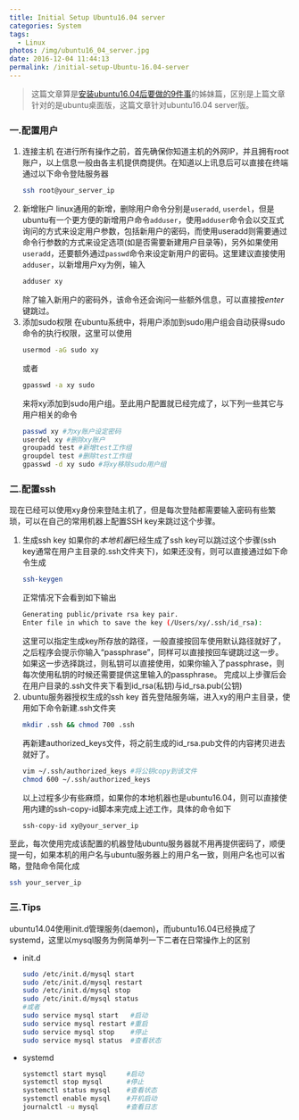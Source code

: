 ```yaml
---
title: Initial Setup Ubuntu16.04 server
categories: System
tags:
  - Linux
photos: /img/ubuntu16_04_server.jpg
date: 2016-12-04 11:44:13
permalink: /initial-setup-Ubuntu-16.04-server
---
```



> 这篇文章算是[安装ubuntu16.04后要做的9件事](http://blog.staynoob.cn/post/linux/initial-setup-ubuntu-16.04-desktop/)的姊妹篇，区别是上篇文章针对的是ubuntu桌面版，这篇文章针对ubuntu16.04 server版。

### 一.配置用户
1. 连接主机
	在进行所有操作之前，首先确保你知道主机的外网IP，并且拥有root账户，以上信息一般由各主机提供商提供。在知道以上讯息后可以直接在终端通过以下命令登陆服务器
    ```bash
    ssh root@your_server_ip
    ```
2. 新增账户
	linux通用的新增，删除用户命令分别是`useradd`, `userdel`，但是ubuntu有一个更方便的新增用户命令`adduser`，使用`adduser`命令会以交互式询问的方式来设定用户参数，包括新用户的密码，而使用useradd则需要通过命令行参数的方式来设定选项(如是否需要新建用户目录等)，另外如果使用`useradd`，还要额外通过`passwd`命令来设定新用户的密码。这里建议直接使用`adduser`，以新增用户xy为例，输入
    ```bash
    adduser xy
    ```
    除了输入新用户的密码外，该命令还会询问一些额外信息，可以直接按*enter*键跳过。
3. 添加sudo权限
	在ubuntu系统中，将用户添加到sudo用户组会自动获得sudo命令的执行权限，这里可以使用
    ```bash
    usermod -aG sudo xy
    ```
    或者
	```bash
    gpasswd -a xy sudo
    ```
    来将xy添加到sudo用户组。至此用户配置就已经完成了，以下列一些其它与用户相关的命令
    ```bash
    passwd xy #为xy账户设定密码
    userdel xy #删除xy账户
    groupadd test #新增test工作组
    groupdel test #删除test工作组
    gpasswd -d xy sudo #将xy移除sudo用户组
    ```

<!-- more -->
### 二.配置ssh
现在已经可以使用xy身份来登陆主机了，但是每次登陆都需要输入密码有些繁琐，可以在自己的常用机器上配置SSH key来跳过这个步骤。
1. 生成ssh key
	如果你的*本地机器*已经生成了ssh key可以跳过这个步骤(ssh key通常在用户主目录的.ssh文件夹下)，如果还没有，则可以直接通过如下命令生成
    ```bash
    ssh-keygen
    ```
    正常情况下会看到如下输出
    ```bash
    Generating public/private rsa key pair.
    Enter file in which to save the key (/Users/xy/.ssh/id_rsa):
    ```
    这里可以指定生成key所存放的路径，一般直接按回车使用默认路径就好了，之后程序会提示你输入“passphrase”，同样可以直接按回车键跳过这一步。如果这一步选择跳过，则私钥可以直接使用，如果你输入了passphrase，则每次使用私钥的时候还需要提供这里输入的passphrase。
    完成以上步骤后会在用户目录的.ssh文件夹下看到id_rsa(私钥)与id_rsa.pub(公钥)
2. ubuntu服务器授权生成的ssh key
	首先登陆服务端，进入xy的用户主目录，使用如下命令新建.ssh文件夹
    ```bash
    mkdir .ssh && chmod 700 .ssh
    ```
    再新建authorized_keys文件，将之前生成的id_rsa.pub文件的内容拷贝进去就好了。
    ```bash
    vim ~/.ssh/authorized_keys #将公钥copy到该文件
    chmod 600 ~/.ssh/authorized_keys
    ```
    以上过程多少有些麻烦，如果你的本地机器也是ubuntu16.04，则可以直接使用内建的ssh-copy-id脚本来完成上述工作，具体的命令如下
    ```bash
    ssh-copy-id xy@your_server_ip
    ```

至此，每次使用完成该配置的机器登陆ubuntu服务器就不用再提供密码了，顺便提一句，如果本机的用户名与ubuntu服务器上的用户名一致，则用户名也可以省略，登陆命令简化成
```bash
ssh your_server_ip
```

### 三.Tips
ubuntu14.04使用init.d管理服务(daemon)，而ubuntu16.04已经换成了systemd，这里以mysql服务为例简单列一下二者在日常操作上的区别
- init.d
	```bash
    sudo /etc/init.d/mysql start
    sudo /etc/init.d/mysql restart
    sudo /etc/init.d/mysql stop
    sudo /etc/init.d/mysql status
    #或者
    sudo service mysql start   #启动
    sudo service mysql restart #重启
    sudo service mysql stop    #停止
    sudo service mysql status  #查看状态
    ```
- systemd
	```bash
    systemctl start mysql     #启动
    systemctl stop mysql      #停止
    systemctl status mysql    #查看状态
    systemctl enable mysql    #开机启动
    journalctl -u mysql       #查看日志
    ```
